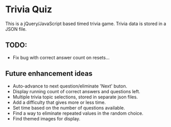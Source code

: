 # Trivia Quiz
This is a jQuery/JavaScript based timed trivia game.  Trivia data is stored in a JSON file.

## TODO:  
* Fix bug with correct answer count on resets...

## Future enhancement ideas
* Auto-advance to next question/eliminate 'Next' buton.
* Display running count of correct answers and questions left.
* Multiple trivia topic selections, stored in separate json files.
* Add a difficulty that gives more or less time.
* Set time based on the number of questions available.
* Find a way to eliminate repeated values in the random choice.
* Find themed images for display.
